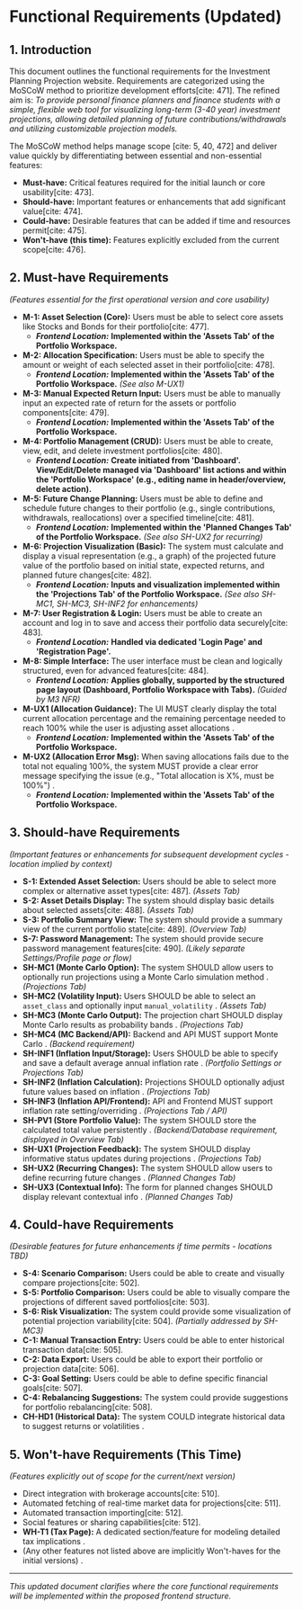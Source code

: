 # Functional Requirements (Updated)

## 1. Introduction

This document outlines the functional requirements for the Investment Planning Projection website. Requirements are categorized using the MoSCoW method to prioritize development efforts[cite: 471]. The refined aim is: *To provide personal finance planners and finance students with a simple, flexible web tool for visualizing long-term (3-40 year) investment projections, allowing detailed planning of future contributions/withdrawals and utilizing customizable projection models.*

The MoSCoW method helps manage scope [cite: 5, 40, 472] and deliver value quickly by differentiating between essential and non-essential features:
* **Must-have:** Critical features required for the initial launch or core usability[cite: 473].
* **Should-have:** Important features or enhancements that add significant value[cite: 474].
* **Could-have:** Desirable features that can be added if time and resources permit[cite: 475].
* **Won't-have (this time):** Features explicitly excluded from the current scope[cite: 476].

## 2. Must-have Requirements

*(Features essential for the first operational version and core usability)*

* **M-1: Asset Selection (Core):** Users must be able to select core assets like Stocks and Bonds for their portfolio[cite: 477].
    * ***Frontend Location:*** **Implemented within the 'Assets Tab' of the Portfolio Workspace.**
* **M-2: Allocation Specification:** Users must be able to specify the amount or weight of each selected asset in their portfolio[cite: 478].
    * ***Frontend Location:*** **Implemented within the 'Assets Tab' of the Portfolio Workspace.** *(See also M-UX1)*
* **M-3: Manual Expected Return Input:** Users must be able to manually input an expected rate of return for the assets or portfolio components[cite: 479].
    * ***Frontend Location:*** **Implemented within the 'Assets Tab' of the Portfolio Workspace.**
* **M-4: Portfolio Management (CRUD):** Users must be able to create, view, edit, and delete investment portfolios[cite: 480].
    * ***Frontend Location:*** **Create initiated from 'Dashboard'. View/Edit/Delete managed via 'Dashboard' list actions and within the 'Portfolio Workspace' (e.g., editing name in header/overview, delete action).**
* **M-5: Future Change Planning:** Users must be able to define and schedule future changes to their portfolio (e.g., single contributions, withdrawals, reallocations) over a specified timeline[cite: 481].
    * ***Frontend Location:*** **Implemented within the 'Planned Changes Tab' of the Portfolio Workspace.** *(See also SH-UX2 for recurring)*
* **M-6: Projection Visualization (Basic):** The system must calculate and display a visual representation (e.g., a graph) of the projected future value of the portfolio based on initial state, expected returns, and planned future changes[cite: 482].
    * ***Frontend Location:*** **Inputs and visualization implemented within the 'Projections Tab' of the Portfolio Workspace.** *(See also SH-MC1, SH-MC3, SH-INF2 for enhancements)*
* **M-7: User Registration & Login:** Users must be able to create an account and log in to save and access their portfolio data securely[cite: 483].
    * ***Frontend Location:*** **Handled via dedicated 'Login Page' and 'Registration Page'.**
* **M-8: Simple Interface:** The user interface must be clean and logically structured, even for advanced features[cite: 484].
    * ***Frontend Location:*** **Applies globally, supported by the structured page layout (Dashboard, Portfolio Workspace with Tabs).** *(Guided by M3 NFR)*
* **M-UX1 (Allocation Guidance):** The UI MUST clearly display the total current allocation percentage and the remaining percentage needed to reach 100% while the user is adjusting asset allocations .
    * ***Frontend Location:*** **Implemented within the 'Assets Tab' of the Portfolio Workspace.**
* **M-UX2 (Allocation Error Msg):** When saving allocations fails due to the total not equaling 100%, the system MUST provide a clear error message specifying the issue (e.g., "Total allocation is X%, must be 100%") .
    * ***Frontend Location:*** **Implemented within the 'Assets Tab' of the Portfolio Workspace.**

## 3. Should-have Requirements

*(Important features or enhancements for subsequent development cycles - location implied by context)*

* **S-1: Extended Asset Selection:** Users should be able to select more complex or alternative asset types[cite: 487]. *(Assets Tab)*
* **S-2: Asset Details Display:** The system should display basic details about selected assets[cite: 488]. *(Assets Tab)*
* **S-3: Portfolio Summary View:** The system should provide a summary view of the current portfolio state[cite: 489]. *(Overview Tab)*
* **S-7: Password Management:** The system should provide secure password management features[cite: 490]. *(Likely separate Settings/Profile page or flow)*
* **SH-MC1 (Monte Carlo Option):** The system SHOULD allow users to optionally run projections using a Monte Carlo simulation method . *(Projections Tab)*
* **SH-MC2 (Volatility Input):** Users SHOULD be able to select an `asset_class` and optionally input `manual_volatility` . *(Assets Tab)*
* **SH-MC3 (Monte Carlo Output):** The projection chart SHOULD display Monte Carlo results as probability bands . *(Projections Tab)*
* **SH-MC4 (MC Backend/API):** Backend and API MUST support Monte Carlo . *(Backend requirement)*
* **SH-INF1 (Inflation Input/Storage):** Users SHOULD be able to specify and save a default average annual inflation rate . *(Portfolio Settings or Projections Tab)*
* **SH-INF2 (Inflation Calculation):** Projections SHOULD optionally adjust future values based on inflation . *(Projections Tab)*
* **SH-INF3 (Inflation API/Frontend):** API and Frontend MUST support inflation rate setting/overriding . *(Projections Tab / API)*
* **SH-PV1 (Store Portfolio Value):** The system SHOULD store the calculated total value persistently . *(Backend/Database requirement, displayed in Overview Tab)*
* **SH-UX1 (Projection Feedback):** The system SHOULD display informative status updates during projections . *(Projections Tab)*
* **SH-UX2 (Recurring Changes):** The system SHOULD allow users to define recurring future changes . *(Planned Changes Tab)*
* **SH-UX3 (Contextual Info):** The form for planned changes SHOULD display relevant contextual info . *(Planned Changes Tab)*

## 4. Could-have Requirements

*(Desirable features for future enhancements if time permits - locations TBD)*

* **S-4: Scenario Comparison:** Users could be able to create and visually compare projections[cite: 502].
* **S-5: Portfolio Comparison:** Users could be able to visually compare the projections of different saved portfolios[cite: 503].
* **S-6: Risk Visualization:** The system could provide some visualization of potential projection variability[cite: 504]. *(Partially addressed by SH-MC3)*
* **C-1: Manual Transaction Entry:** Users could be able to enter historical transaction data[cite: 505].
* **C-2: Data Export:** Users could be able to export their portfolio or projection data[cite: 506].
* **C-3: Goal Setting:** Users could be able to define specific financial goals[cite: 507].
* **C-4: Rebalancing Suggestions:** The system could provide suggestions for portfolio rebalancing[cite: 508].
* **CH-HD1 (Historical Data):** The system COULD integrate historical data to suggest returns or volatilities .

## 5. Won't-have Requirements (This Time)

*(Features explicitly out of scope for the current/next version)*

* Direct integration with brokerage accounts[cite: 510].
* Automated fetching of real-time market data for projections[cite: 511].
* Automated transaction importing[cite: 512].
* Social features or sharing capabilities[cite: 512].
* **WH-T1 (Tax Page):** A dedicated section/feature for modeling detailed tax implications .
* (Any other features not listed above are implicitly Won't-haves for the initial versions) .

---
*This updated document clarifies where the core functional requirements will be implemented within the proposed frontend structure.*